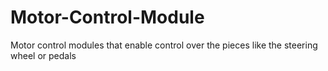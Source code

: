 # Motor-Control-Module
Motor control modules that enable control over the pieces like the steering wheel or pedals
